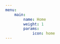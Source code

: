 ```yaml
---
menu:
    main:
        name: Home
        weight: 1
        params:
            icon: home
---
```


<script>
var CURSOR;
Math.lerp = (a, b, n) => (1 - n) * a + n * b;
const getStyle = (el, attr) => {
    try {
        return window.getComputedStyle
            ? window.getComputedStyle(el)[attr]
            : el.currentStyle[attr];
    } catch (e) {}
    return "";
};

class Cursor {
    constructor() {
        this.pos = {curr: null, prev: null};
        this.pt = [];
        this.create();
        this.init();
        this.render();
    }

    move(left, top) {
        this.cursor.style["left"] = `${left}px`;
        this.cursor.style["top"] = `${top}px`;
    }
    
    create() {
        if (!this.cursor) {
            this.cursor = document.createElement("div");
            this.cursor.id = "cursor";
            this.cursor.classList.add("hidden");
            document.body.append(this.cursor);
        }
    
        var el = document.getElementsByTagName('*');
        for (let i = 0; i < el.length; i++)
            if (getStyle(el[i], "cursor") == "pointer")
                this.pt.push(el[i].outerHTML);
    
        document.body.appendChild((this.scr = document.createElement("style")));
        this.scr.innerHTML = `* {cursor: url("data:image/svg+xml,<svg xmlns='http://www.w3.org/2000/svg' viewBox='0 0 8 8' width='8px' height='8px'><circle cx='4' cy='4' r='4' opacity='.5'/></svg>") 4 4, auto}`;
    }
    
    refresh() {
        this.scr.remove();
        this.cursor.classList.remove("hover");
        this.cursor.classList.remove("active");
        this.pos = {curr: null, prev: null};
        this.pt = [];
    
        this.create();
        this.init();
        this.render();
    }
    
    init() {
        document.onmouseover  = e => this.pt.includes(e.target.outerHTML) && this.cursor.classList.add("hover");
        document.onmouseout   = e => this.pt.includes(e.target.outerHTML) && this.cursor.classList.remove("hover");
        document.onmousemove  = e => {(this.pos.curr == null) && this.move(e.clientX - 8, e.clientY - 8); this.pos.curr = {x: e.clientX - 8, y: e.clientY - 8}; this.cursor.classList.remove("hidden");};
        document.onmouseenter = e => this.cursor.classList.remove("hidden");
        document.onmouseleave = e => this.cursor.classList.add("hidden");
        document.onmousedown  = e => this.cursor.classList.add("active");
        document.onmouseup    = e => this.cursor.classList.remove("active");
    }
    
    render() {
        if (this.pos.prev) {
            this.pos.prev.x = Math.lerp(this.pos.prev.x, this.pos.curr.x, 0.15);
            this.pos.prev.y = Math.lerp(this.pos.prev.y, this.pos.curr.y, 0.15);
            this.move(this.pos.prev.x, this.pos.prev.y);
        } else {
            this.pos.prev = this.pos.curr;
        }
        requestAnimationFrame(() => this.render());
    }
}

(() => {
    CURSOR = new Cursor();
    // 需要重新获取列表时，使用 CURSOR.refresh()
})();

</script>

<style>
    #cursor {
    position: fixed;
    width: 16px;
    height: 16px;
    background: #000;
    border-radius: 8px;
    opacity: 0.25;
    z-index: 10086;
    pointer-events: none;
    transition: 0.2s ease-in-out;
    transition-property: background, opacity, transform;
}

#cursor.hidden {
    opacity: 0;
}

#cursor.hover {
    opacity: 0.1;
    transform: scale(2.5);
}

#cursor.active {
    opacity: 0.5;
    transform: scale(0.5);
}
</style>

